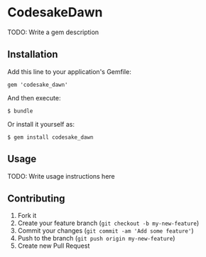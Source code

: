 # CodesakeDawn

TODO: Write a gem description

## Installation

Add this line to your application's Gemfile:

    gem 'codesake_dawn'

And then execute:

    $ bundle

Or install it yourself as:

    $ gem install codesake_dawn

## Usage

TODO: Write usage instructions here

## Contributing

1. Fork it
2. Create your feature branch (`git checkout -b my-new-feature`)
3. Commit your changes (`git commit -am 'Add some feature'`)
4. Push to the branch (`git push origin my-new-feature`)
5. Create new Pull Request
